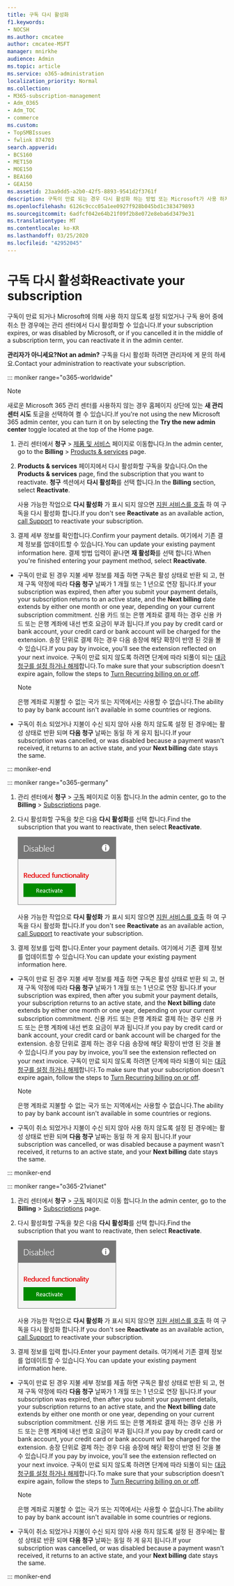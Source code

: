 ```yaml
---
title: 구독 다시 활성화
f1.keywords:
- NOCSH
ms.author: cmcatee
author: cmcatee-MSFT
manager: mnirkhe
audience: Admin
ms.topic: article
ms.service: o365-administration
localization_priority: Normal
ms.collection:
- M365-subscription-management
- Adm_O365
- Adm_TOC
- commerce
ms.custom:
- TopSMBIssues
- fwlink 874703
search.appverid:
- BCS160
- MET150
- MOE150
- BEA160
- GEA150
ms.assetid: 23aa9dd5-a2b0-42f5-8893-9541d2f3761f
description: 구독이 만료 되는 경우 다시 활성화 하는 방법 또는 Microsoft가 사용 하지 않도록 설정 하는 경우 또는 중앙에서 취소할 수 있습니다.
ms.openlocfilehash: 6126c9ccc05a1ee0927f928b045bd1c383479893
ms.sourcegitcommit: 6adfcf042e64b21f09f2b8e072e8eba6d3479e31
ms.translationtype: MT
ms.contentlocale: ko-KR
ms.lasthandoff: 03/25/2020
ms.locfileid: "42952045"
---
```

# <a name="reactivate-your-subscription"></a><span data-ttu-id="59ce6-103">구독 다시 활성화</span><span class="sxs-lookup"><span data-stu-id="59ce6-103">Reactivate your subscription</span></span>

<span data-ttu-id="59ce6-104">구독이 만료 되거나 Microsoft에 의해 사용 하지 않도록 설정 되었거나 구독 용어 중에 취소 한 경우에는 관리 센터에서 다시 활성화할 수 있습니다.</span><span class="sxs-lookup"><span data-stu-id="59ce6-104">If your subscription expires, or was disabled by Microsoft, or if you cancelled it in the middle of a subscription term, you can reactivate it in the admin center.</span></span>
  
 <span data-ttu-id="59ce6-105">**관리자가 아니세요?**</span><span class="sxs-lookup"><span data-stu-id="59ce6-105">**Not an admin?**</span></span> <span data-ttu-id="59ce6-106">구독을 다시 활성화 하려면 관리자에 게 문의 하세요.</span><span class="sxs-lookup"><span data-stu-id="59ce6-106">Contact your administration to reactivate your subscription.</span></span>

::: moniker range="o365-worldwide"

> [!NOTE]
> <span data-ttu-id="59ce6-107">새로운 Microsoft 365 관리 센터를 사용하지 않는 경우 홈페이지 상단에 있는 **새 관리 센터 시도** 토글을 선택하여 켤 수 있습니다.</span><span class="sxs-lookup"><span data-stu-id="59ce6-107">If you're not using the new Microsoft 365 admin center, you can turn it on by selecting the **Try the new admin center** toggle located at the top of the Home page.</span></span>

1. <span data-ttu-id="59ce6-108">관리 센터에서 **청구** \> <a href="https://go.microsoft.com/fwlink/p/?linkid=842054" target="_blank">제품 및 서비스</a> 페이지로 이동합니다.</span><span class="sxs-lookup"><span data-stu-id="59ce6-108">In the admin center, go to the **Billing** \> <a href="https://go.microsoft.com/fwlink/p/?linkid=842054" target="_blank">Products & services</a> page.</span></span>

2. <span data-ttu-id="59ce6-109">**Products & services** 페이지에서 다시 활성화할 구독을 찾습니다.</span><span class="sxs-lookup"><span data-stu-id="59ce6-109">On the **Products & services** page, find the subscription that you want to reactivate.</span></span> <span data-ttu-id="59ce6-110">**청구** 섹션에서 **다시 활성화**를 선택 합니다.</span><span class="sxs-lookup"><span data-stu-id="59ce6-110">In the **Billing** section, select **Reactivate**.</span></span>
  
    <span data-ttu-id="59ce6-111">사용 가능한 작업으로 **다시 활성화** 가 표시 되지 않으면 [지원 서비스를 호출](../../admin/contact-support-for-business-products.md) 하 여 구독을 다시 활성화 합니다.</span><span class="sxs-lookup"><span data-stu-id="59ce6-111">If you don't see **Reactivate** as an available action, [call Support](../../admin/contact-support-for-business-products.md) to reactivate your subscription.</span></span>

3. <span data-ttu-id="59ce6-112">결제 세부 정보를 확인합니다.</span><span class="sxs-lookup"><span data-stu-id="59ce6-112">Confirm your payment details.</span></span> <span data-ttu-id="59ce6-113">여기에서 기존 결제 정보를 업데이트할 수 있습니다.</span><span class="sxs-lookup"><span data-stu-id="59ce6-113">You can update your existing payment information here.</span></span> <span data-ttu-id="59ce6-114">결제 방법 입력이 끝나면 **재 활성화**를 선택 합니다.</span><span class="sxs-lookup"><span data-stu-id="59ce6-114">When you're finished entering your payment method, select **Reactivate**.</span></span>

  - <span data-ttu-id="59ce6-115">구독이 만료 된 경우 지불 세부 정보를 제출 하면 구독은 활성 상태로 반환 되 고, 현재 구독 약정에 따라 **다음 청구** 날짜가 1 개월 또는 1 년으로 연장 됩니다.</span><span class="sxs-lookup"><span data-stu-id="59ce6-115">If your subscription was expired, then after you submit your payment details, your subscription returns to an active state, and the **Next billing** date extends by either one month or one year, depending on your current subscription commitment.</span></span> <span data-ttu-id="59ce6-116">신용 카드 또는 은행 계좌로 결제 하는 경우 신용 카드 또는 은행 계좌에 내선 번호 요금이 부과 됩니다.</span><span class="sxs-lookup"><span data-stu-id="59ce6-116">If you pay by credit card or bank account, your credit card or bank account will be charged for the extension.</span></span> <span data-ttu-id="59ce6-117">송장 단위로 결제 하는 경우 다음 송장에 해당 확장이 반영 된 것을 볼 수 있습니다.</span><span class="sxs-lookup"><span data-stu-id="59ce6-117">If you pay by invoice, you'll see the extension reflected on your next invoice.</span></span> <span data-ttu-id="59ce6-118">구독이 만료 되지 않도록 하려면 단계에 따라 되풀이 되는 [대금 청구를 설정 하거나 해제](renew-your-subscription.md)합니다.</span><span class="sxs-lookup"><span data-stu-id="59ce6-118">To make sure that your subscription doesn't expire again, follow the steps to [Turn Recurring billing on or off](renew-your-subscription.md).</span></span>

    > [!NOTE]
    > <span data-ttu-id="59ce6-119">은행 계좌로 지불할 수 없는 국가 또는 지역에서는 사용할 수 없습니다.</span><span class="sxs-lookup"><span data-stu-id="59ce6-119">The ability to pay by bank account isn't available in some countries or regions.</span></span>
  
  - <span data-ttu-id="59ce6-120">구독이 취소 되었거나 지불이 수신 되지 않아 사용 하지 않도록 설정 된 경우에는 활성 상태로 반환 되며 **다음 청구** 날짜는 동일 하 게 유지 됩니다.</span><span class="sxs-lookup"><span data-stu-id="59ce6-120">If your subscription was cancelled, or was disabled because a payment wasn't received, it returns to an active state, and your **Next billing** date stays the same.</span></span>

::: moniker-end


::: moniker range="o365-germany"
  
1. <span data-ttu-id="59ce6-121">관리 센터에서 **청구** \> <a href="https://go.microsoft.com/fwlink/p/?linkid=847745" target="_blank">구독</a> 페이지로 이동 합니다.</span><span class="sxs-lookup"><span data-stu-id="59ce6-121">In the admin center, go to the **Billing** \> <a href="https://go.microsoft.com/fwlink/p/?linkid=847745" target="_blank">Subscriptions</a> page.</span></span>

2. <span data-ttu-id="59ce6-122">다시 활성화할 구독을 찾은 다음 **다시 활성화**를 선택 합니다.</span><span class="sxs-lookup"><span data-stu-id="59ce6-122">Find the subscription that you want to reactivate, then select **Reactivate**.</span></span>

    ![다시 활성화 단추를 사용 하 여 사용 하지 않도록 설정 되거나 축소 된 기능을 의미 하는 가입 카드의 클로즈업](../../media/4042c2c7-48d3-4add-963f-42f9fbcede07.png)
  
    <span data-ttu-id="59ce6-124">사용 가능한 작업으로 **다시 활성화** 가 표시 되지 않으면 [지원 서비스를 호출](../../admin/contact-support-for-business-products.md) 하 여 구독을 다시 활성화 합니다.</span><span class="sxs-lookup"><span data-stu-id="59ce6-124">If you don't see **Reactivate** as an available action, [call Support](../../admin/contact-support-for-business-products.md) to reactivate your subscription.</span></span>

3. <span data-ttu-id="59ce6-125">결제 정보를 입력 합니다.</span><span class="sxs-lookup"><span data-stu-id="59ce6-125">Enter your payment details.</span></span> <span data-ttu-id="59ce6-126">여기에서 기존 결제 정보를 업데이트할 수 있습니다.</span><span class="sxs-lookup"><span data-stu-id="59ce6-126">You can update your existing payment information here.</span></span>

  - <span data-ttu-id="59ce6-127">구독이 만료 된 경우 지불 세부 정보를 제출 하면 구독은 활성 상태로 반환 되 고, 현재 구독 약정에 따라 **다음 청구** 날짜가 1 개월 또는 1 년으로 연장 됩니다.</span><span class="sxs-lookup"><span data-stu-id="59ce6-127">If your subscription was expired, then after you submit your payment details, your subscription returns to an active state, and the **Next billing** date extends by either one month or one year, depending on your current subscription commitment.</span></span> <span data-ttu-id="59ce6-128">신용 카드 또는 은행 계좌로 결제 하는 경우 신용 카드 또는 은행 계좌에 내선 번호 요금이 부과 됩니다.</span><span class="sxs-lookup"><span data-stu-id="59ce6-128">If you pay by credit card or bank account, your credit card or bank account will be charged for the extension.</span></span> <span data-ttu-id="59ce6-129">송장 단위로 결제 하는 경우 다음 송장에 해당 확장이 반영 된 것을 볼 수 있습니다.</span><span class="sxs-lookup"><span data-stu-id="59ce6-129">If you pay by invoice, you'll see the extension reflected on your next invoice.</span></span> <span data-ttu-id="59ce6-130">구독이 만료 되지 않도록 하려면 단계에 따라 되풀이 되는 [대금 청구를 설정 하거나 해제](renew-your-subscription.md)합니다.</span><span class="sxs-lookup"><span data-stu-id="59ce6-130">To make sure that your subscription doesn't expire again, follow the steps to [Turn Recurring billing on or off](renew-your-subscription.md).</span></span>

    > [!NOTE]
    > <span data-ttu-id="59ce6-131">은행 계좌로 지불할 수 없는 국가 또는 지역에서는 사용할 수 없습니다.</span><span class="sxs-lookup"><span data-stu-id="59ce6-131">The ability to pay by bank account isn't available in some countries or regions.</span></span>
  
  - <span data-ttu-id="59ce6-132">구독이 취소 되었거나 지불이 수신 되지 않아 사용 하지 않도록 설정 된 경우에는 활성 상태로 반환 되며 **다음 청구** 날짜는 동일 하 게 유지 됩니다.</span><span class="sxs-lookup"><span data-stu-id="59ce6-132">If your subscription was cancelled, or was disabled because a payment wasn't received, it returns to an active state, and your **Next billing** date stays the same.</span></span>

  ::: moniker-end

::: moniker range="o365-21vianet"
  
1. <span data-ttu-id="59ce6-133">관리 센터에서 **청구** \> <a href="https://go.microsoft.com/fwlink/p/?linkid=850626" target="_blank">구독</a> 페이지로 이동 합니다.</span><span class="sxs-lookup"><span data-stu-id="59ce6-133">In the admin center, go to the **Billing** \> <a href="https://go.microsoft.com/fwlink/p/?linkid=850626" target="_blank">Subscriptions</a> page.</span></span>

2. <span data-ttu-id="59ce6-134">다시 활성화할 구독을 찾은 다음 **다시 활성화**를 선택 합니다.</span><span class="sxs-lookup"><span data-stu-id="59ce6-134">Find the subscription that you want to reactivate, then select **Reactivate**.</span></span>

    ![다시 활성화 단추를 사용 하 여 사용 하지 않도록 설정 되거나 축소 된 기능을 의미 하는 가입 카드의 클로즈업](../../media/4042c2c7-48d3-4add-963f-42f9fbcede07.png)
  
    <span data-ttu-id="59ce6-136">사용 가능한 작업으로 **다시 활성화** 가 표시 되지 않으면 [지원 서비스를 호출](../../admin/contact-support-for-business-products.md) 하 여 구독을 다시 활성화 합니다.</span><span class="sxs-lookup"><span data-stu-id="59ce6-136">If you don't see **Reactivate** as an available action, [call Support](../../admin/contact-support-for-business-products.md) to reactivate your subscription.</span></span>

3. <span data-ttu-id="59ce6-137">결제 정보를 입력 합니다.</span><span class="sxs-lookup"><span data-stu-id="59ce6-137">Enter your payment details.</span></span> <span data-ttu-id="59ce6-138">여기에서 기존 결제 정보를 업데이트할 수 있습니다.</span><span class="sxs-lookup"><span data-stu-id="59ce6-138">You can update your existing payment information here.</span></span>

  - <span data-ttu-id="59ce6-139">구독이 만료 된 경우 지불 세부 정보를 제출 하면 구독은 활성 상태로 반환 되 고, 현재 구독 약정에 따라 **다음 청구** 날짜가 1 개월 또는 1 년으로 연장 됩니다.</span><span class="sxs-lookup"><span data-stu-id="59ce6-139">If your subscription was expired, then after you submit your payment details, your subscription returns to an active state, and the **Next billing** date extends by either one month or one year, depending on your current subscription commitment.</span></span> <span data-ttu-id="59ce6-140">신용 카드 또는 은행 계좌로 결제 하는 경우 신용 카드 또는 은행 계좌에 내선 번호 요금이 부과 됩니다.</span><span class="sxs-lookup"><span data-stu-id="59ce6-140">If you pay by credit card or bank account, your credit card or bank account will be charged for the extension.</span></span> <span data-ttu-id="59ce6-141">송장 단위로 결제 하는 경우 다음 송장에 해당 확장이 반영 된 것을 볼 수 있습니다.</span><span class="sxs-lookup"><span data-stu-id="59ce6-141">If you pay by invoice, you'll see the extension reflected on your next invoice.</span></span> <span data-ttu-id="59ce6-142">구독이 만료 되지 않도록 하려면 단계에 따라 되풀이 되는 [대금 청구를 설정 하거나 해제](renew-your-subscription.md)합니다.</span><span class="sxs-lookup"><span data-stu-id="59ce6-142">To make sure that your subscription doesn't expire again, follow the steps to [Turn Recurring billing on or off](renew-your-subscription.md).</span></span>

    > [!NOTE]
    > <span data-ttu-id="59ce6-143">은행 계좌로 지불할 수 없는 국가 또는 지역에서는 사용할 수 없습니다.</span><span class="sxs-lookup"><span data-stu-id="59ce6-143">The ability to pay by bank account isn't available in some countries or regions.</span></span>
  
  - <span data-ttu-id="59ce6-144">구독이 취소 되었거나 지불이 수신 되지 않아 사용 하지 않도록 설정 된 경우에는 활성 상태로 반환 되며 **다음 청구** 날짜는 동일 하 게 유지 됩니다.</span><span class="sxs-lookup"><span data-stu-id="59ce6-144">If your subscription was cancelled, or was disabled because a payment wasn't received, it returns to an active state, and your **Next billing** date stays the same.</span></span>

  ::: moniker-end